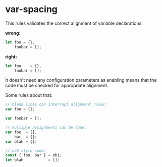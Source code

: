 var-spacing
===========

This rules validates the correct alignment of variable declarations:

__wrong:__

``` javascript
let foo = {},
    foobar = [];
```

__right:__

``` javascript
let foo    = {},
    foobar = [];
```

It doesn't need any configuration parameters as enabling means that the code must be checked for appropriate alignment.

Some rules about that:

``` javascript
// blank lines can interrupt alignment rules:
var foo = {};

var foobar = [];

// multiple assignments can be done:
var foo  = [],
    bar  = {};
var blah = {};

// es6 style code:
const { foo, bar } = obj;
let blah           = [];
```
